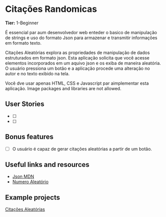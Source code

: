 # Citações Randomicas

**Tier:** 1-Beginner

É essencial par aum desenvolvedor web enteder o basico de manipulação de strings e uso do formato Json para armazenar e transmitir informações em formato texto. 

Citações Aleatórias explora as propriedades de manipulação de dados estruturados em formato json. Esta aplicação solicita que você acesse elementos incorporados em um aquivo json e os exiba de maneira aleatória. O usuário pressiona um botão e a aplicação procede uma alteração no autor e no texto exibido na tela. 

Você dve usar apenas HTML, CSS e Javascript par aimplementar esta aplicação.
Image packages and libraries are not allowed.

## User Stories

-   [ ] 
-   [ ] 

## Bonus features

-   [ ] O usuário é capaz de gerar citações aleatórias a partir de um botão.

## Useful links and resources

-   [Json MDN](https://developer.mozilla.org/pt-BR/docs/Aprender/JavaScript/Objetos/JSON)
-   [Numero Aleatório](https://developer.mozilla.org/pt-BR/docs/Web/JavaScript/Reference/Global_Objects/Math/random)

## Example projects

[Citações Aleatórias](https://citacoes.in/citacoes/citacao-aleatoria/)
